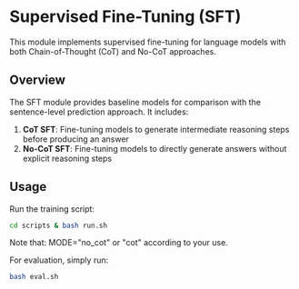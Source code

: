 # Supervised Fine-Tuning (SFT)

This module implements supervised fine-tuning for language models with both Chain-of-Thought (CoT) and No-CoT approaches.

## Overview

The SFT module provides baseline models for comparison with the sentence-level prediction approach. It includes:

1. **CoT SFT**: Fine-tuning models to generate intermediate reasoning steps before producing an answer
2. **No-CoT SFT**: Fine-tuning models to directly generate answers without explicit reasoning steps

## Usage

Run the training script:
```bash
cd scripts & bash run.sh
```

Note that: MODE="no_cot" or "cot" according to your use.

For evaluation, simply run:
```bash
bash eval.sh
```